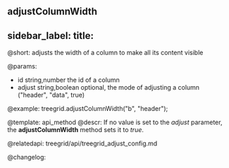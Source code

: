 adjustColumnWidth
---
sidebar_label: 
title: 
---          

@short: adjusts the width of a column to make all its content visible


@params:
- id		string,number		the id of a column
- adjust	string,boolean		optional, the mode of adjusting a column ("header", "data", true)


@example:
treegrid.adjustColumnWidth("b", "header");


@template: api_method
@descr:
If no value is set to the *adjust* parameter, the **adjustColumnWidth** method sets it to *true*.

@relatedapi: treegrid/api/treegrid_adjust_config.md


@changelog:



